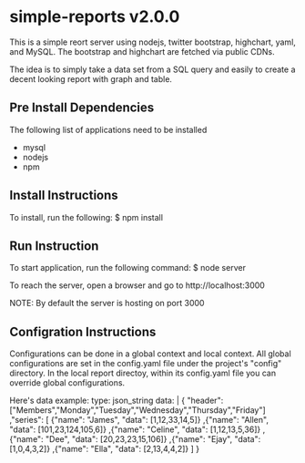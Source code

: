 # simple-reports v2.0.0
This is a simple reort server using nodejs, twitter bootstrap, highchart, yaml, and MySQL. The bootstrap and highchart are fetched via public CDNs.  

The idea is to simply take a data set from a SQL query and easily to create a decent looking report with graph and table. 

## Pre Install Dependencies
The following list of applications need to be installed
* mysql
* nodejs
* npm

## Install Instructions
To install, run the following:
	$ npm install


## Run Instruction
To start application, run the following command:
	$ node server

To reach the server, open a browser and go to http://localhost:3000 

NOTE: By default the server is hosting on port 3000
 
## Configration Instructions

Configurations can be done in a global context and local context.  All global configurations are set in the config.yaml file under the project's "config" directory.  In the local report directoy, within its config.yaml file you can override global configurations.

Here's data example:
      type: json_string 
      data: |
        {
           "header": ["Members","Monday","Tuesday","Wednesday","Thursday","Friday"]
          ,"series": 
          [
             {"name": "James", "data": [1,12,33,14,5]}
            ,{"name": "Allen", "data": [101,23,124,105,6]}
            ,{"name": "Celine", "data": [1,12,13,5,36]}
            ,{"name": "Dee", "data": [20,23,23,15,106]}
            ,{"name": "Ejay", "data": [1,0,4,3,2]}
            ,{"name": "Ella", "data": [2,13,4,4,2]}
          ]
        }
